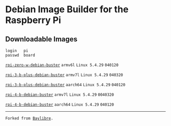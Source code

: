 # Debian Image Builder for the Raspberry Pi
<h2>Downloadable Images</h2>

```
login   pi
passwd  board
```

<code><a href="http://www.mediafire.com/file/my4b4m54jbrpibg/rpi-zero-w-debian-buster.7z/file">rpi-zero-w-debian-buster</a></code> <code>armv6l</code> <code>Linux 5.4.29</code> <code>040120</code>

<code><a href="http://www.mediafire.com/file/baa18kbuxxar8ky/rpi-3-b-plus-debian-buster-v7.7z/file">rpi-3-b-plus-debian-buster</a></code> <code>armv7l</code> <code>Linux 5.4.29</code> <code>040320</code>

<code><a href="http://www.mediafire.com/file/rewyhxvtrr72qrn/rpi-3-b-plus-debian-buster.7z/file">rpi-3-b-plus-debian-buster</a></code> <code>aarch64</code> <code>Linux 5.4.29</code> <code>040120</code>

<code><a href="http://www.mediafire.com/file/7gp0h7iy26et8ay/rpi-4-b-debian-buster-v7l.7z/file">rpi-4-b-debian-buster</a></code> <code>armv7l</code> <code>Linux 5.4.29</code> <code>0040320</code>

<code><a href="http://www.mediafire.com/file/t0sum2xe1iivkjv/rpi-4-b-debian-buster.7z/file">rpi-4-b-debian-buster</a></code> <code>aarch64</code> <code>Linux 5.4.29</code> <code>040120</code>

<hr>
<code>Forked from <a href="https://github.com/BayLibre/libretech-image-builder">Baylibre</a>.</code>
